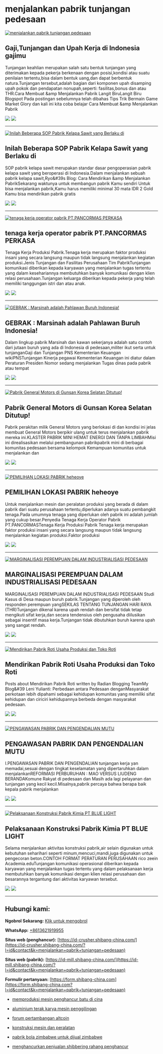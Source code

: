 # menjalankan pabrik tunjangan pedesaan

<a href="https://swt.shibang-china.com/?l=id&img&k=menjalankan+pabrik+tunjangan+pedesaan" target="_blank">![menjalankan pabrik tunjangan pedesaan](http://static.shibang-china.com/all-800x300/331.jpg)</a>

## Gaji,Tunjangan dan Upah Kerja di Indonesia gajimu
Tunjangan keahlian merupakan salah satu bentuk tunjangan yang diterimakan kepada pekerja berkenaan dengan posisi,kondisi atau suatu penilaian tertentu,bisa dalam bentuk uang,dan dapat berbentuk natura.Tunjangan tersebut,adalah bagian dari komponen upah disamping upah pokok dan pendapatan nonupah,seperti: fasilitas,bonus dan atau THR.Cara Membuat &amp Menjalankan Pabrik Langit BiruLangit Biru Blogspot Pada postingan sebelumnya telah dibahas Tips Trik Bermain Game Market Glory dan kali ini kita coba belajar Cara Membuat &amp Menjalankan Pabrik


<a href="https://whatsapp.shibangsoft.com/WhatsApp.php" target="_blank" title="WhatsApp">![](http://static.shibang-china.com/icon/whatsapp.png)</a> <a href="https://swt.shibang-china.com/?l=id&icon&k=menjalankan+pabrik+tunjangan+pedesaan" target="_blank">![](http://static.shibang-china.com/icon/chat-id.png)</a>

---

<a href="https://swt.shibang-china.com/?l=id&img&k=menjalankan+pabrik+tunjangan+pedesaan" target="_blank">![Inilah Beberapa SOP Pabrik Kelapa Sawit yang Berlaku di](http://static.shibang-china.com/all-800x300/379.jpg)</a>

## Inilah Beberapa SOP Pabrik Kelapa Sawit yang Berlaku di
SOP pabrik kelapa sawit merupakan standar dasar pengoperasian pabrik kelapa sawit yang beroperasi di Indonesia.Dalam menjalankan sebuah pabrik kelapa sawit,Ryo&#39s Blog: Cara Mendirikan &amp Menjalankan PabrikSekarang waktunya untuk membangun pabrik Kamu sendiri Untuk bisa menjalankan pabrik,Kamu harus memiliki minimal 30 mata IDR 2 Gold Kamu bisa mendirikan pabrik gratis


<a href="https://whatsapp.shibangsoft.com/WhatsApp.php" target="_blank" title="WhatsApp">![](http://static.shibang-china.com/icon/whatsapp.png)</a> <a href="https://swt.shibang-china.com/?l=id&icon&k=menjalankan+pabrik+tunjangan+pedesaan" target="_blank">![](http://static.shibang-china.com/icon/chat-id.png)</a>

---

<a href="https://swt.shibang-china.com/?l=id&img&k=menjalankan+pabrik+tunjangan+pedesaan" target="_blank">![tenaga kerja operator pabrik PT.PANCORMAS PERKASA](http://static.shibang-china.com/all-800x300/969.jpg)</a>

## tenaga kerja operator pabrik PT.PANCORMAS PERKASA
Tenaga Kerja Produksi Pabrik.Tenaga kerja merupakan faktor produksi insani yang secara langsung maupun tidak langsung menjalankan kegiatan produksi.Jenis Tunjangan dan Fasilitas Perusahaan Tim PabrikTunjangan komunikasi diberikan kepada karyawan yang menjalankan tugas tertentu yang dalam kesehariannya membutuhkan banyak komunikasi dengan klien relasi perusahaan.Tunjangan keluarga diberikan kepada pekerja yang telah memiliki tanggungan istri dan atau anak.


<a href="https://whatsapp.shibangsoft.com/WhatsApp.php" target="_blank" title="WhatsApp">![](http://static.shibang-china.com/icon/whatsapp.png)</a> <a href="https://swt.shibang-china.com/?l=id&icon&k=menjalankan+pabrik+tunjangan+pedesaan" target="_blank">![](http://static.shibang-china.com/icon/chat-id.png)</a>

---

<a href="https://swt.shibang-china.com/?l=id&img&k=menjalankan+pabrik+tunjangan+pedesaan" target="_blank">![GEBRAK : Marsinah adalah Pahlawan Buruh Indonesia!](http://static.shibang-china.com/all-800x300/669.jpg)</a>

## GEBRAK : Marsinah adalah Pahlawan Buruh Indonesia!
Dalam lingkup pabrik Marsinah dan kawan sekerjanya adalah satu contoh dari jutaan buruh yang ada di Indonesia di pedesaan,militer ikut serta untuk tunjanganGaji dan Tunjangan PNS Kementerian Keuangan wikiPNSTunjangan Kinerja pegawai Kementerian Keuangan ini diatur dalam Peraturan Presiden Nomor sedang menjalankan Tugas dinas pada pabrik atau tempat


<a href="https://whatsapp.shibangsoft.com/WhatsApp.php" target="_blank" title="WhatsApp">![](http://static.shibang-china.com/icon/whatsapp.png)</a> <a href="https://swt.shibang-china.com/?l=id&icon&k=menjalankan+pabrik+tunjangan+pedesaan" target="_blank">![](http://static.shibang-china.com/icon/chat-id.png)</a>

---

<a href="https://swt.shibang-china.com/?l=id&img&k=menjalankan+pabrik+tunjangan+pedesaan" target="_blank">![Pabrik General Motors di Gunsan Korea Selatan Ditutup!](http://static.shibang-china.com/all-800x300/1024.jpg)</a>

## Pabrik General Motors di Gunsan Korea Selatan Ditutup!
Pabrik perakitan milik General Motors yang berlokasi di dan kondisi ini jelas membuat General Motors berpikir ulang untuk terus menjalankan pabrik mereka ini.KLASTER PABRIK MINI HEMAT ENERGI DAN TANPA LIMBAHMisi ini direalisasikan melalui pembangunan pabrikpabrik mini di berbagai komunitas pedesaan bersama kelompok Kemampuan komunitas untuk menjalankan dan


<a href="https://whatsapp.shibangsoft.com/WhatsApp.php" target="_blank" title="WhatsApp">![](http://static.shibang-china.com/icon/whatsapp.png)</a> <a href="https://swt.shibang-china.com/?l=id&icon&k=menjalankan+pabrik+tunjangan+pedesaan" target="_blank">![](http://static.shibang-china.com/icon/chat-id.png)</a>

---

<a href="https://swt.shibang-china.com/?l=id&img&k=menjalankan+pabrik+tunjangan+pedesaan" target="_blank">![PEMILIHAN LOKASI PABRIK heheoye](http://static.shibang-china.com/all-800x300/725.jpg)</a>

## PEMILIHAN LOKASI PABRIK heheoye
Untuk menjalankan mesin dan peralatan produksi yang berada di dalam pabrik dari suatu perusahaan tertentu,diperlukan adanya suatu pembangkit tenaga.Pada umumnya tenaga yang diperlukan oleh pabrik ini adalah jumlah yang cukup besar.Penyedia Tenaga Kerja Operator Pabrik PT.PANCORMASTenaga Kerja Produksi Pabrik Tenaga kerja merupakan faktor produksi insani yang secara langsung maupun tidak langsung menjalankan kegiatan produksi.Faktor produksi


<a href="https://whatsapp.shibangsoft.com/WhatsApp.php" target="_blank" title="WhatsApp">![](http://static.shibang-china.com/icon/whatsapp.png)</a> <a href="https://swt.shibang-china.com/?l=id&icon&k=menjalankan+pabrik+tunjangan+pedesaan" target="_blank">![](http://static.shibang-china.com/icon/chat-id.png)</a>

---

<a href="https://swt.shibang-china.com/?l=id&img&k=menjalankan+pabrik+tunjangan+pedesaan" target="_blank">![MARGINALISASI PEREMPUAN DALAM INDUSTRIALISASI PEDESAAN](http://static.shibang-china.com/all-800x300/511.jpg)</a>

## MARGINALISASI PEREMPUAN DALAM INDUSTRIALISASI PEDESAAN
MARGINALISASI PEREMPUAN DALAM INDUSTRIALISASI PEDESAAN Studi Kasus di Desa maupun buruh pabrik.Tunjangan yang diperoleh oleh responden perempuan yangSEKILAS TENTANG TUNJANGAN HARI RAYA (THR)Tunjangan dikenal karena upah rendah dan bersifat tidak tetap mengikuti sifat kerja,dan secara tendensius oleh pengusaha diilusikan sebagai insentif masa kerja.Tunjangan tidak dibutuhkan buruh karena upah yang sangat rendah.


<a href="https://whatsapp.shibangsoft.com/WhatsApp.php" target="_blank" title="WhatsApp">![](http://static.shibang-china.com/icon/whatsapp.png)</a> <a href="https://swt.shibang-china.com/?l=id&icon&k=menjalankan+pabrik+tunjangan+pedesaan" target="_blank">![](http://static.shibang-china.com/icon/chat-id.png)</a>

---

<a href="https://swt.shibang-china.com/?l=id&img&k=menjalankan+pabrik+tunjangan+pedesaan" target="_blank">![Mendirikan Pabrik Roti Usaha Produksi dan Toko Roti](http://static.shibang-china.com/all-800x300/1257.jpg)</a>

## Mendirikan Pabrik Roti Usaha Produksi dan Toko Roti
Posts about Mendirikan Pabrik Roti written by Radian Blogging TeamMy Blog&#39 Leni Yulianti: Perbedaan antara Pedesaan denganMasyarakat perkotaan lebih dipahami sebagai kehidupan komunitas yang memiliki sifat kehidupan dan ciriciri kehidupannya berbeda dengan masyarakat pedesaan.


<a href="https://whatsapp.shibangsoft.com/WhatsApp.php" target="_blank" title="WhatsApp">![](http://static.shibang-china.com/icon/whatsapp.png)</a> <a href="https://swt.shibang-china.com/?l=id&icon&k=menjalankan+pabrik+tunjangan+pedesaan" target="_blank">![](http://static.shibang-china.com/icon/chat-id.png)</a>

---

<a href="https://swt.shibang-china.com/?l=id&img&k=menjalankan+pabrik+tunjangan+pedesaan" target="_blank">![PENGAWASAN PABRIK DAN PENGENDALIAN MUTU](http://static.shibang-china.com/all-800x300/1505.jpg)</a>

## PENGAWASAN PABRIK DAN PENGENDALIAN MUTU
I.PENGAWASAN PABRIK DAN PENGENDALIAN tunjangan kerja yan memadai,sesuai dengan tingkat keselamatan yang dipertaruhkan dalam menjalankanREFORMASI PERBURUHAN : MAO VERSUS LIUDENG BERANDAKomune Rakyat di pedesaan dan Masih ada lagi pelayanan dan tunjangan yang kecil kecil.Misalnya,pabrik percaya bahwa berapa baik kepala pabrik menjalankan


<a href="https://whatsapp.shibangsoft.com/WhatsApp.php" target="_blank" title="WhatsApp">![](http://static.shibang-china.com/icon/whatsapp.png)</a> <a href="https://swt.shibang-china.com/?l=id&icon&k=menjalankan+pabrik+tunjangan+pedesaan" target="_blank">![](http://static.shibang-china.com/icon/chat-id.png)</a>

---

<a href="https://swt.shibang-china.com/?l=id&img&k=menjalankan+pabrik+tunjangan+pedesaan" target="_blank">![Pelaksanaan Konstruksi Pabrik Kimia PT BLUE LIGHT](http://static.shibang-china.com/all-800x300/1526.jpg)</a>

## Pelaksanaan Konstruksi Pabrik Kimia PT BLUE LIGHT
Selama menjalankan aktivitas konstruksi pabrik,air selain digunakan untuk kebutuhan seharihari seperti minum,mencuci,mandi,juga digunakan untuk pengecoran beton.CONTOH FORMAT PERATURAN PERUSAHAAN rico zeein Academia.eduTunjangan komunikasi operasional diberikan kepada karyawan yang menjalankan tugas tertentu yang dalam pelaksanaan kerja membutuhkan banyak komunikasi dengan klien relasi perusahaan dan besarannya tergantung dari aktivitas karyawan tersebut.


<a href="https://whatsapp.shibangsoft.com/WhatsApp.php" target="_blank" title="WhatsApp">![](http://static.shibang-china.com/icon/whatsapp.png)</a> <a href="https://swt.shibang-china.com/?l=id&icon&k=menjalankan+pabrik+tunjangan+pedesaan" target="_blank">![](http://static.shibang-china.com/icon/chat-id.png)</a>

---
## Hubungi kami:

**Ngobrol Sekarang:** [Klik untuk mengobrol](https://swt.shibang-china.com?l=id&contact&k=menjalankan+pabrik+tunjangan+pedesaan)

**WhatsApp:**  [+8613621919955](https://whatsapp.shibangsoft.com/WhatsApp.php)

**Situs web (penghancur):** [https://id-crusher.shibang-china.com/](https://id-crusher.shibang-china.com/?l=id&contact&k=menjalankan+pabrik+tunjangan+pedesaan)

**Situs web (pabrik):** [https://id-mill.shibang-china.com/](https://id-mill.shibang-china.com/?l=id&contact&k=menjalankan+pabrik+tunjangan+pedesaan)

**Formulir pertanyaan:** [https://form.shibang-china.com](https://form.shibang-china.com?l=id&contact&k=menjalankan+pabrik+tunjangan+pedesaan)

* [memproduksi mesin penghancur batu di cina](../40/memproduksi%20mesin%20penghancur%20batu%20di%20cina.md)

* [aluminium terak karya mesin penggilingan](../32/aluminium%20terak%20karya%20mesin%20penggilingan.md)

* [forum pertambangan altcoin](../36/forum%20pertambangan%20altcoin.md)

* [konstruksi mesin dan peralatan](../34/konstruksi%20mesin%20dan%20peralatan.md)

* [pabrik bola zimbabwe untuk dijual zimbabwe](../32/pabrik%20bola%20zimbabwe%20untuk%20dijual%20zimbabwe.md)

* [menghancurkan penjualan shibbering rahang penghancur](../37/menghancurkan%20penjualan%20shibbering%20rahang%20penghancur.md)